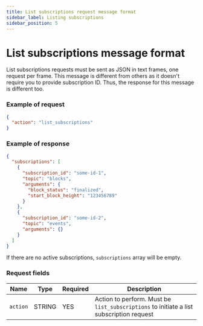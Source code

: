 ```yaml
---
title: List subscriptions request message format
sidebar_label: Listing subscriptions
sidebar_position: 5
---
```


# List subscriptions message format

List subscriptions requests must be sent as JSON in text frames, one request per frame.
This message is different from others as it doesn't require you to provide subscription ID.
Thus, the response for this message is different too.

### Example of request

```json
{
  "action": "list_subscriptions"
}
```

### Example of response

```json
{
  "subscriptions": [
    {
      "subscription_id": "some-id-1",
      "topic": "blocks",
      "arguments": {
        "block_status": "finalized",
        "start_block_height": "123456789"
      }
    },
    {
      "subscription_id": "some-id-2",
      "topic": "events",
      "arguments": {}
    }
  ]
}
```

If there are no active subscriptions, `subscriptions` array will be empty.

### Request fields

| Name     | Type   | Required | Description                                                                             |
|----------|--------|----------|-----------------------------------------------------------------------------------------|
| `action` | STRING | YES      | Action to perform. Must be `list_subscriptions` to initiate a list subscription request |